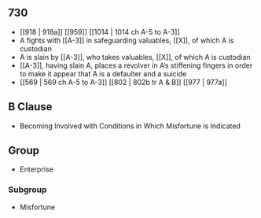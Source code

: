 ## 730
- [[918 | 918a]] [[959]] [[1014 | 1014 ch A-5 to A-3]] 
- A fights with [[A-3]] in safeguarding valuables, [[X]], of which A is custodian
- A is slain by [[A-3]], who takes valuables, [[X]], of which A is custodian
- [[A-3]], having slain A, places a revolver in A’s stiffening fingers in order to make it appear that A is a defaulter and a suicide
- [[569 | 569 ch A-5 to A-3]] [[802 | 802b tr A &amp; B]] [[977 | 977a]] 

## B Clause
- Becoming Involved with Conditions in Which Misfortune is Indicated

## Group
- Enterprise

### Subgroup
- Misfortune

